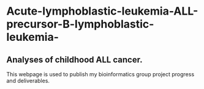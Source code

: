 # Acute-lymphoblastic-leukemia-ALL-precursor-B-lymphoblastic-leukemia-

Analyses of childhood ALL cancer.
----------------------------------
This webpage is used to publish my bioinformatics group project progress and deliverables.
